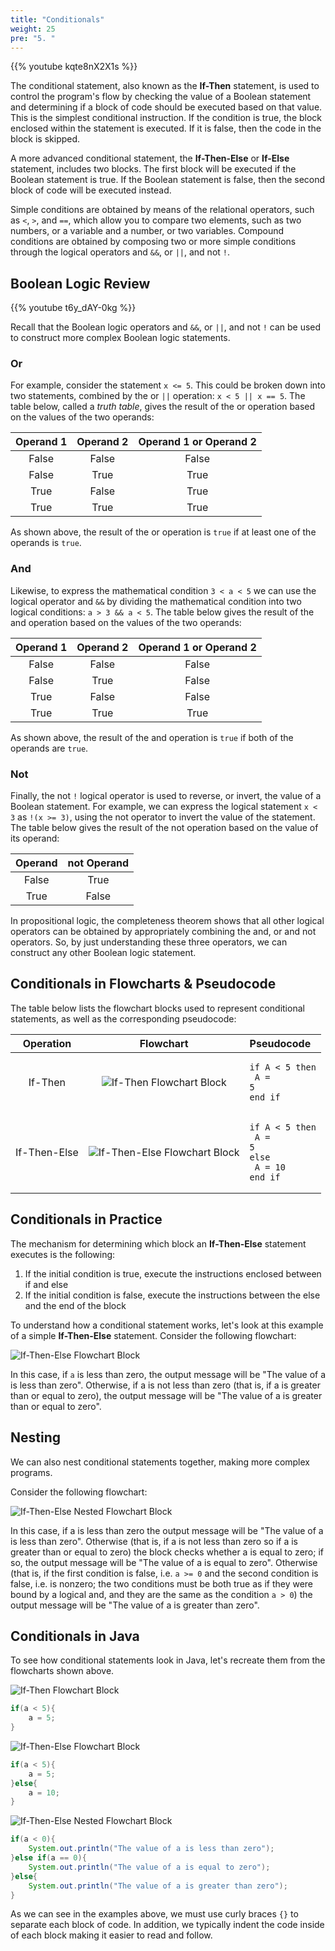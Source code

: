 ```yaml
---
title: "Conditionals"
weight: 25
pre: "5. "
---
```

{{% youtube kqte8nX2X1s %}}

The conditional statement, also known as the **If-Then** statement, is used to control the program's flow by checking the value of a Boolean statement and determining if a block of code should be executed based on that value. This is the simplest conditional instruction. If the condition is true, the block enclosed within the statement is executed. If it is false, then the code in the block is skipped.

A more advanced conditional statement, the **If-Then-Else** or **If-Else** statement, includes two blocks. The first block will be executed if the Boolean statement is true. If the Boolean statement is false, then the second block of code will be executed instead. 

Simple conditions are obtained by means of the relational operators, such as `<`, `>`, and `==`, which allow you to compare two elements, such as two numbers, or a variable and a number, or two variables. Compound conditions are obtained by composing two or more simple conditions through the logical operators and `&&`, or `||`, and not `!`.

## Boolean Logic Review

{{% youtube t6y_dAY-0kg %}}

Recall that the Boolean logic operators and `&&`, or `||`, and not `!` can be used to construct more complex Boolean logic statements. 

### Or

For example, consider the statement `x <= 5`. This could be broken down into two statements, combined by the or `||` operation: `x < 5 || x == 5`. The table below, called a _truth table_, gives the result of the or operation based on the values of the two operands:

| Operand 1 | Operand 2 | Operand 1 **or** Operand 2 | 
|:---------:|:---------:|:--------------------------:|
| False | False | False |
| False | True | True |
| True | False | True |
| True | True | True |

As shown above, the result of the or operation is `true` if at least one of the operands is `true`.

### And

Likewise, to express the mathematical condition `3 < a < 5` we can use the logical operator and `&&` by dividing the mathematical condition into two logical conditions: `a > 3 && a < 5`. The table below gives the result of the and operation based on the values of the two operands:

| Operand 1 | Operand 2 | Operand 1 **or** Operand 2 | 
|:---------:|:---------:|:--------------------------:|
| False | False | False |
| False | True | False |
| True | False | False |
| True | True | True |

As shown above, the result of the and operation is `true` if both of the operands are `true`.

### Not

Finally, the not `!` logical operator is used to reverse, or invert, the value of a Boolean statement. For example, we can express the logical statement `x < 3` as `!(x >= 3)`, using the not operator to invert the value of the statement. The table below gives the result of the not operation based on the value of its operand:

| Operand | **not** Operand | 
|:-------:|:---------------:|
| False | True |
| True | False |

In propositional logic, the completeness theorem shows that all other logical operators can be obtained by appropriately combining the and, or and not operators. So, by just understanding these three operators, we can construct any other Boolean logic statement.

## Conditionals in Flowcharts & Pseudocode

The table below lists the flowchart blocks used to represent conditional statements, as well as the corresponding pseudocode:

| Operation | Flowchart | Pseudocode |
|:---------:|:---------:|:-----------|
| If-Then | ![If-Then Flowchart Block](/images/1/1.3.x.5.conditional1.png) | <pre><code>if A &lt; 5 then<br>    A = 5<br>end if</code></pre> |
| If-Then-Else | ![If-Then-Else Flowchart Block](/images/1/1.3.x.5.conditional2.png) | <pre><code>if A &lt; 5 then<br>    A = 5<br>else<br>    A = 10<br>end if</code></pre> |

## Conditionals in Practice

The mechanism for determining which block an **If-Then-Else** statement executes is the following:

1.	If the initial condition is true, execute the instructions enclosed between if and else
2.	If the initial condition is false, execute the instructions between the else and the end of the block

To understand how a conditional statement works, let's look at this example of a simple **If-Then-Else** statement. Consider the following flowchart:

![If-Then-Else Flowchart Block](/images/1/1.3.x.5.conditional0.png)

In this case, if `a` is less than zero, the output message will be "The value of a is less than zero". Otherwise, if a is not less than zero (that is, if a is greater than or equal to zero), the output message will be "The value of a is greater than or equal to zero". 

## Nesting

We can also nest conditional statements together, making more complex programs. 

Consider the following flowchart:

![If-Then-Else Nested Flowchart Block](/images/1/1.3.x.5.conditionalnest.png)

In this case, if a is less than zero the output message will be "The value of a is less than zero". Otherwise (that is, if a is not less than zero so if a is greater than or equal to zero) the block checks whether a is equal to zero; if so, the output message will be "The value of a is equal to zero". Otherwise (that is, if the first condition is false, i.e. `a >= 0` and the second condition is false, i.e. is nonzero; the two conditions must be both true as if they were bound by a logical and, and they are the same as the condition `a > 0`) the output message will be "The value of a is greater than zero".

## Conditionals in Java

To see how conditional statements look in Java, let's recreate them from the flowcharts shown above.

![If-Then Flowchart Block](/images/1/1.3.x.5.conditional1.png)

```java
if(a < 5){
    a = 5;
}
```

![If-Then-Else Flowchart Block](/images/1/1.3.x.5.conditional2.png) 

```java
if(a < 5){
    a = 5;
}else{
    a = 10;
}
```

![If-Then-Else Nested Flowchart Block](/images/1/1.3.x.5.conditionalnest.png)

```java
if(a < 0){
    System.out.println("The value of a is less than zero");
}else if(a == 0){
    System.out.println("The value of a is equal to zero");
}else{
    System.out.println("The value of a is greater than zero");
}
```

As we can see in the examples above, we must use curly braces `{}` to separate each block of code. In addition, we typically indent the code inside of each block making it easier to read and follow. 
